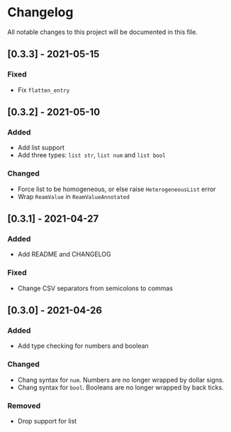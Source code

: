 # Changelog

All notable changes to this project will be documented in this file.

## [0.3.3] - 2021-05-15
### Fixed 
- Fix `flatten_entry`

## [0.3.2] - 2021-05-10
### Added
- Add list support
- Add three types: `list str`, `list num` and `list bool`

### Changed
- Force list to be homogeneous, or else raise `HeterogeneousList` error
- Wrap `ReamValue` in `ReamValueAnnotated`

## [0.3.1] - 2021-04-27
### Added
- Add README and CHANGELOG

### Fixed
- Change CSV separators from semicolons to commas

## [0.3.0] - 2021-04-26
### Added
- Add type checking for numbers and boolean

### Changed
- Chang syntax for `num`. Numbers are no longer wrapped by dollar signs.
- Chang syntax for `bool`. Booleans are no longer wrapped by back ticks.

### Removed
- Drop support for list
